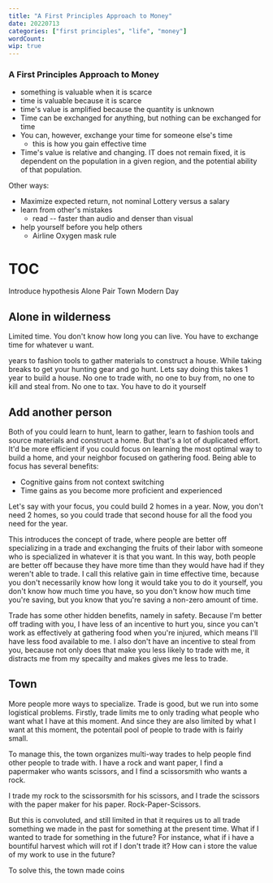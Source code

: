 ```yaml
---
title: "A First Principles Approach to Money"
date: 20220713
categories: ["first principles", "life", "money"]
wordCount:
wip: true
---
```


### A First Principles Approach to Money

- something is valuable when it is scarce
- time is valuable because it is scarce
- time's value is amplified because the quantity is unknown
- Time can be exchanged for anything, but nothing can be exchanged for time
- You can, however, exchange your time for someone else's time
  - this is how you gain effective time
- Time's value is relative and changing. IT does not remain fixed, it is dependent on the population in a given region, and the potential ability of that population.

Other ways:

- Maximize expected return, not nominal
  Lottery versus a salary
- learn from other's mistakes
  - read -- faster than audio and denser than visual
- help yourself before you help others
  - Airline Oxygen mask rule

# TOC

Introduce hypothesis
Alone
Pair
Town
Modern Day

## Alone in wilderness

Limited time. You don't know how long you can live. You have to exchange time for whatever u want.

years to fashion tools to gather materials to construct a house. While taking breaks to get your hunting gear and go hunt. Lets say doing this takes 1 year to build a house.
No one to trade with, no one to buy from, no one to kill and steal from. No one to tax. You have to do it yourself

## Add another person

Both of you could learn to hunt, learn to gather, learn to fashion tools and source materials and construct a home. But that's a lot of duplicated effort. It'd be more efficient if you could focus on learning the most optimal way to build a home, and your neighbor focused on gathering food. Being able to focus has several benefits:

- Cognitive gains from not context switching
- Time gains as you become more proficient and experienced

Let's say with your focus, you could build 2 homes in a year. Now, you don't need 2 homes, so you could trade that second house for all the food you need for the year.

This introduces the concept of trade, where people are better off specializing in a trade and exchanging the fruits of their labor with someone who is specialized in whatever it is that you want. In this way, both people are better off because they have more time than they would have had if they weren't able to trade. I call this relative gain in time effective time, because you don't necessarily know how long it would take you to do it yourself, you don't know how much time you have, so you don't know how much time you're saving, but you know that you're saving a non-zero amount of time.

Trade has some other hidden benefits, namely in safety. Because I'm better off trading with you, I have less of an incentive to hurt you, since you can't work as effectively at gathering food when you're injured, which means I'll have less food available to me. I also don't have an incentive to steal from you, because not only does that make you less likely to trade with me, it distracts me from my specailty and makes gives me less to trade.

## Town

More people more ways to specialize. Trade is good, but we run into some logistical problems.
Firstly, trade limits me to only trading what people who want what I have at this moment. And since they are also limited by what I want at this moment, the potentail pool of people to trade with is fairly small.

To manage this, the town organizes multi-way trades to help people find other people to trade with. I have a rock and want paper, I find a papermaker who wants scissors, and I find a scissorsmith who wants a rock.

I trade my rock to the scissorsmith for his scissors, and I trade the scissors with the paper maker for his paper. Rock-Paper-Scissors.

But this is convoluted, and still limited in that it requires us to all trade something we made in the past for something at the present time. What if I wanted to trade for something in the future? For instance, what if i have a bountiful harvest which will rot if I don't trade it? How can i store the value of my work to use in the future?

To solve this, the town made coins

